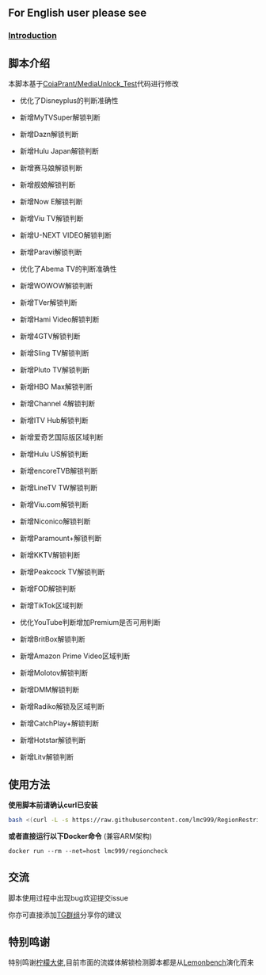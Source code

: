 ## For English user please see
### [Introduction](https://github.com/lmc999/RegionRestrictionCheck/blob/main/README_EN.md)

## 脚本介绍
本脚本基于[CoiaPrant/MediaUnlock_Test](https://github.com/CoiaPrant/MediaUnlock_Test)代码进行修改

+ 优化了Disneyplus的判断准确性

+ 新增MyTVSuper解锁判断

+ 新增Dazn解锁判断

+ 新增Hulu Japan解锁判断

+ 新增赛马娘解锁判断

+ 新增舰娘解锁判断

+ 新增Now E解锁判断

+ 新增Viu TV解锁判断

+ 新增U-NEXT VIDEO解锁判断

+ 新增Paravi解锁判断

+ 优化了Abema TV的判断准确性

+ 新增WOWOW解锁判断

+ 新增TVer解锁判断

+ 新增Hami Video解锁判断

+ 新增4GTV解锁判断

+ 新增Sling TV解锁判断

+ 新增Pluto TV解锁判断

+ 新增HBO Max解锁判断

+ 新增Channel 4解锁判断

+ 新增ITV Hub解锁判断

+ 新增爱奇艺国际版区域判断

+ 新增Hulu US解锁判断

+ 新增encoreTVB解锁判断

+ 新增LineTV TW解锁判断

+ 新增Viu.com解锁判断

+ 新增Niconico解锁判断

+ 新增Paramount+解锁判断

+ 新增KKTV解锁判断

+ 新增Peakcock TV解锁判断

+ 新增FOD解锁判断

+ 新增TikTok区域判断

+ 优化YouTube判断增加Premium是否可用判断

+ 新增BritBox解锁判断

+ 新增Amazon Prime Video区域判断

+ 新增Molotov解锁判断

+ 新增DMM解锁判断

+ 新增Radiko解锁及区域判断

+ 新增CatchPlay+解锁判断

+ 新增Hotstar解锁判断

+ 新增Litv解锁判断

## 使用方法

**使用脚本前请确认curl已安装**

````bash
bash <(curl -L -s https://raw.githubusercontent.com/lmc999/RegionRestrictionCheck/main/check.sh)
````

**或者直接运行以下Docker命令** (兼容ARM架构)
````docker
docker run --rm --net=host lmc999/regioncheck
````


## 交流
脚本使用过程中出现bug欢迎提交issue

你亦可直接添加[TG群组](https://t.me/gameaccelerate)分享你的建议

## 特别鸣谢
特别鸣谢[柠檬大佬](https://t.me/ilemonrain),目前市面的流媒体解锁检测脚本都是从[Lemonbench](https://github.com/LemonBench/LemonBench)演化而来
